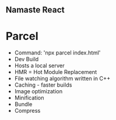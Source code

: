 ## Namaste React

# Parcel

- Command: 'npx parcel index.html'
- Dev Build
- Hosts a local server
- HMR = Hot Module Replacement
- File watching algorithm written in C++
- Caching - faster builds
- Image optimization
- Minification
- Bundle
- Compress

